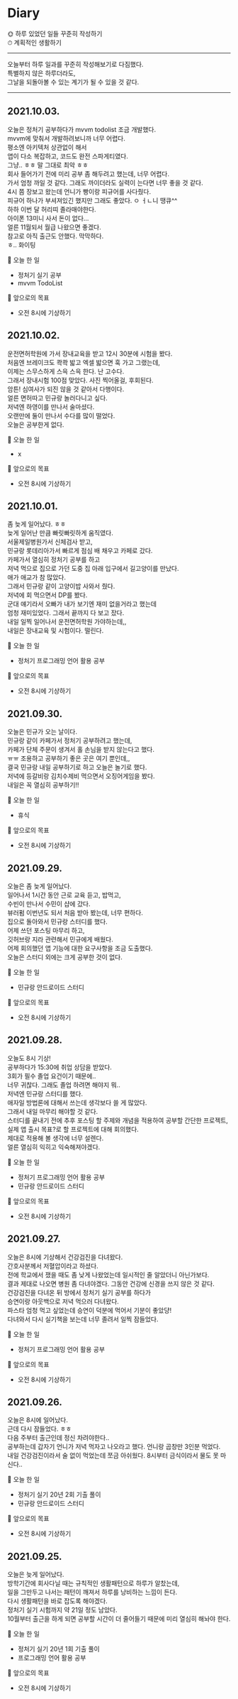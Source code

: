 # Diary

🌞 하루 있었던 일들 꾸준히 작성하기   
⏱ 계획적인 생활하기

---------------------------------------------
오늘부터 하루 일과를 꾸준히 작성해보기로 다짐했다.   
특별하지 않은 하루더라도,    
그날을 되돌아볼 수 있는 계기가 될 수 있을 것 같다.   

----------------------------------------------------
## 2021.10.03.
오늘은 정처기 공부하다가 mvvm todolist 조금 개발했다.   
mvvm에 맞춰서 개발하려보니까 너무 어렵다.   
평소엔 아키텍처 상관없이 해서   
앱이 다소 복잡하고, 코드도 완전 스파게티였다.   
그냥.. ㅎㅎ 말 그대로 최악 ㅎㅎ   
회사 들어가기 전에 미리 공부 좀 해두려고 했는데, 너무 어렵다.   
가서 엄청 까일 것 같다. 그래도 까이더라도 실력이 는다면 너무 좋을 것 같다.   
4시 쯤 장보고 왔는데 언니가 빵이랑 피규어를 사다줬다.   
피규어 하나가 부셔져있긴 했지만 그래도 좋았다. ㅇ ㅓㄴ니 땡큐^^   
하하 이번 달 허리띠 졸라매야한다.   
아이폰 13미니 사서 돈이 없다...   
얼른 11월되서 월급 나왔으면 좋겠다.    
참고로 아직 출근도 안했다. 막막하다.    
ㅎ.. 화이팅   

💙 오늘 한 일
   * 정처기 실기 공부
   * mvvm TodoList
   
💛 앞으로의 목표
* 오전 8시에 기상하기

## 2021.10.02.
운전면허학원에 가서 장내교육을 받고 12시 30분에 시험을 봤다.   
처음엔 브레이크도 콱콱 밟고 엑셀 밟으면 훅 가고 그랬는데,   
이제는 스무스하게 스윽 스윽 한다. 난 고수다.   
그래서 장내시험 100점 맞았다. 사진 찍어올걸, 후회된다.   
암튼! 심여사가 되진 않을 것 같아서 다행이다.   
얼른 면허따고 민규랑 놀러다니고 싶다.   
저녁엔 하영이를 만나서 술마셨다.   
오랜만에 둘이 만나서 수다를 많이 떨었다.   
오늘은 공부한게 없다.

💙 오늘 한 일
   * x
   
💛 앞으로의 목표
* 오전 8시에 기상하기


## 2021.10.01.
좀 늦게 일어났다. ㅎㅎ   
늦게 일어난 만큼 빠릿빠릿하게 움직였다.   
서울제일병원가서 신체검사 받고,   
민규랑 롯데리아가서 빠르게 점심 배 채우고 카페로 갔다.   
카페가서 열심히 정처기 공부를 하고   
저녁 먹으로 집으로 가던 도중 집 아래 입구에서 길고양이를 만났다.    
애가 애교가 참 많았다.    
그래서 민규랑 같이 고양이밥 사와서 줬다.   
저녁에 회 먹으면서 DP를 봤다.   
군대 얘기라서 오빠가 내가 보기엔 재미 없을거라고 했는데   
엄청 재미있었다. 그래서 끝까지 다 보고 잤다.   
내일 일찍 일어나서 운전면허학원 가야하는데,,   
내일은 장내교육 및 시험이다. 떨린다.   

💙 오늘 한 일
   * 정처기 프로그래밍 언어 활용 공부
   
💛 앞으로의 목표
* 오전 8시에 기상하기

## 2021.09.30.
오늘은 민규가 오는 날이다.   
민규랑 같이 카페가서 정처기 공부하려고 했는데,   
카페가 단체 주문이 생겨서 홀 손님을 받지 않는다고 했다.   
ㅠㅠ 조용하고 공부하기 좋은 곳은 여기 뿐인데,,   
결국 민규랑 내일 공부하기로 하고 오늘은 놀기로 했다.   
저녁에 등갈비랑 김치수제비 먹으면서 오징어게임을 봤다.   
내일은 꼭 열심히 공부하기!!   


💙 오늘 한 일
   * 휴식
   
💛 앞으로의 목표
* 오전 8시에 기상하기

## 2021.09.29.
오늘은 좀 늦게 일어났다.   
일어나서 1시간 동안 근로 교육 듣고, 밥먹고,   
수빈이 만나서 수민이 샵에 갔다.   
뷰러펌 이번년도 되서 처음 받아 봤는데, 너무 편하다.   
집으로 돌아와서 민규랑 스터디를 했다.   
어제 쓰던 포스팅 마무리 하고,   
깃허브랑 지라 관련해서 민규에게 배웠다.   
어제 회의했던 앱 기능에 대한 요구사항을 조금 도출했다.   
오늘은 스터디 외에는 크게 공부한 것이 없다.   

💙 오늘 한 일
   * 민규랑 안드로이드 스터디
   
💛 앞으로의 목표
* 오전 8시에 기상하기

## 2021.09.28.
오늘도 8시 기상!   
공부하다가 15:30에 취업 상담을 받았다.   
3회가 필수 졸업 요건이기 때문에..   
너무 귀찮다. 그래도 졸업 하려면 해야지 뭐..   
저녁엔 민규랑 스터디를 했다.   
애자일 방법론에 대해서 쓰는데 생각보다 쓸 게 많았다.   
그래서 내일 마무리 해야할 것 같다.   
스터디를 끝내기 전에 추후 포스팅 할 주제와 개념을 적용하여 공부할 간단한 프로젝트,   
실제 앱 출시 목표?로 할 프로젝트에 대해 회의했다.   
제대로 적용해 볼 생각에 너무 설렌다.   
얼른 열심히 익히고 익숙해져야겠다.   

💙 오늘 한 일
   * 정처기 프로그래밍 언어 활용 공부
   * 민규랑 안드로이드 스터디
   
💛 앞으로의 목표
* 오전 8시에 기상하기


## 2021.09.27.
오늘은 8시에 기상해서 건강검진을 다녀왔다.    
간호사분께서 저혈압이라고 하셨다.   
전에 학교에서 쟀을 때도 좀 낮게 나왔었는데 일시적인 줄 알았더니 아닌가보다.   
결과 제대로 나오면 병원 좀 다녀야겠다.
그동안 건강에 신경을 쓰지 않은 것 같다.      
건강검진을 다녀온 뒤 방에서 정처기 실기 공부를 하다가   
승연이랑 아웃백으로 저녁 먹으러 다녀왔다.   
파스타 엄청 먹고 싶었는데 승연이 덕분에 먹어서 기분이 좋았댱!   
다녀와서 다시 실기책을 보는데 너무 졸려서 일찍 잠들었다.   

💙 오늘 한 일
   * 정처기 프로그래밍 언어 활용 공부
   
💛 앞으로의 목표
* 오전 8시에 기상하기



## 2021.09.26.   
오늘은 8시에 일어났다.   
근데 다시 잠들었다. ㅎㅎ   
다음 주부터 출근인데 정신 차려야한다..   
공부하는데 갑자기 언니가 저녁 먹자고 나오라고 했다.
언니랑 곱창만 3인분 먹었다.   
내일 건강검진이라서 술 없이 먹었는데 쪼금 아쉬웠다.
8시부터 금식이라서 물도 못 마신다..

💙 오늘 한 일
   * 정처기 실기 20년 2회 기출 풀이
   * 민규랑 안드로이드 스터디
   
💛 앞으로의 목표
* 오전 8시에 기상하기

## 2021.09.25.

   
   
   오늘은 늦게 일어났다.   
   방학기간에 회사다닐 때는 규칙적인 생활패턴으로 하루가 알찼는데,   
   일을 그만두고 나서는 패턴이 깨져서 하루를 낭비하는 느낌이 든다.   
   다시 생활패턴을 바로 잡도록 해야겠다.   
   정처기 실기 시험까지 약 21일 정도 남았다.   
   10월부터 출근을 하게 되면 공부할 시간이 더 줄어들기 때문에 미리 열심히 해놔야 한다.   
   
      
💙 오늘 한 일
   * 정처기 실기 20년 1회 기출 풀이
   * 프로그래밍 언어 활용 공부 
   
💛 앞으로의 목표
* 오전 8시에 기상하기
